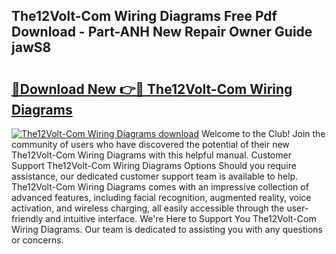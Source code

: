 ## The12Volt-Com Wiring Diagrams Free Pdf Download - Part-ANH New Repair Owner Guide jawS8

# <h2><a href="http://dfnvcp.blite.top/?on=The12Volt-Com+Wiring+Diagrams">🔗Download New 👉🔴 The12Volt-Com Wiring Diagrams</a></h2>

[![The12Volt-Com Wiring Diagrams download](https://i.imgur.com/lujVjoI.png)](http://dfnvcp.blite.top/?on=The12Volt-Com+Wiring+Diagrams)
Welcome to the Club! Join the community of users who have discovered the potential of their new The12Volt-Com Wiring Diagrams with this helpful manual. Customer Support The12Volt-Com Wiring Diagrams Options Should you require assistance, our dedicated customer support team is available to help. The12Volt-Com Wiring Diagrams comes with an impressive collection of advanced features, including facial recognition, augmented reality, voice activation, and wireless charging, all easily accessible through the user-friendly and intuitive interface. We're Here to Support You The12Volt-Com Wiring Diagrams. Our team is dedicated to assisting you with any questions or concerns.
